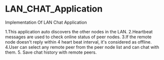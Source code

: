 # LAN_CHAT_Application
Implementation Of LAN Chat Application

1.This application auto discovers the other nodes in the LAN. 
2.Heartbeat messages are used to check online status of peer nodes.
3.If the remote node doesn't reply within 4 heart beat interval, it's considered as offline.
4.User can select any remote peer from the peer node list and can chat with them.
5.<To be done> Save chat history with remote peers.

